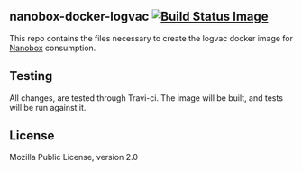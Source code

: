 ## nanobox-docker-logvac [![Build Status Image](https://travis-ci.org/nanobox-io/nanobox-docker-logvac.svg)](https://travis-ci.org/nanobox-io/nanobox-docker-logvac)

This repo contains the files necessary to create the logvac docker image for [Nanobox](http://nanobox.io) consumption.

## Testing

All changes, are tested through Travi-ci. The image will be built, and tests will be run against it.

## License

Mozilla Public License, version 2.0
